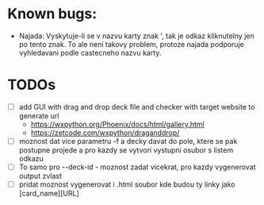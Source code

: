 # Known bugs:
- Najada: Vyskytuje-li se v nazvu karty znak ', tak je odkaz kliknutelny jen po tento znak. To ale neni takovy problem, protoze najada podporuje vyhledavani podle castecneho nazvu karty.

# TODOs
- [ ] add GUI with drag and drop deck file and checker with target website to generate url
    - https://wxpython.org/Phoenix/docs/html/gallery.html
    - https://zetcode.com/wxpython/draganddrop/
- [ ] moznost dat vice parametru -f a decky davat do pole, ktere se pak postupne projede a pro kazdy se vytvori vystupni osubor s listem odkazu
- [ ] To samo pro --deck-id - moznost zadat vicekrat, pro kazdy vygenerovat output zvlast
- [ ] pridat moznost vygenerovat i .html soubor kde budou ty linky jako [card_name][URL]
